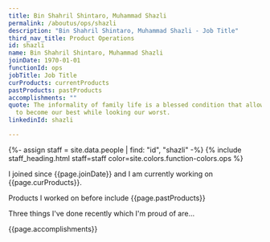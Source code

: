 ```yaml
---
title: Bin Shahril Shintaro, Muhammad Shazli
permalink: /aboutus/ops/shazli
description: "Bin Shahril Shintaro, Muhammad Shazli - Job Title"
third_nav_title: Product Operations
id: shazli
name: Bin Shahril Shintaro, Muhammad Shazli
joinDate: 1970-01-01
functionId: ops
jobTitle: Job Title
curProducts: currentProducts
pastProducts: pastProducts
accomplishments: ""
quote: The informality of family life is a blessed condition that allows us all
  to become our best while looking our worst.
linkedinId: shazli

---
```


{%- assign staff = site.data.people | find: "id", "shazli" -%}
{% include staff_heading.html staff=staff color=site.colors.function-colors.ops %}

<p>I joined since {{page.joinDate}} and I am currently working on {{page.curProducts}}.</p>

<p>Products I worked on before include {{page.pastProducts}}</p>

<p>Three things I've done recently which I'm proud of are...</p>
{{page.accomplishments}}
